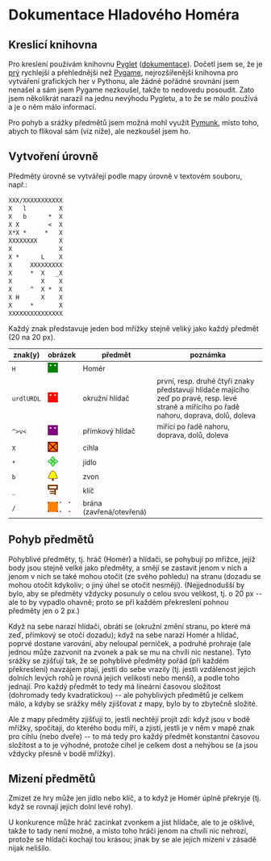 Dokumentace Hladového Homéra
============================


Kreslicí knihovna
-----------------

Pro kreslení používám knihovnu [Pyglet](https://pypi.org/project/pyglet/)
([dokumentace](https://pyglet.readthedocs.io/en/latest/)).
Dočetl jsem se, že je [prý](https://steveasleep.com/pyglettutorial.html) rychlejší a přehlednější
než [Pygame](https://pypi.org/project/pygame/), nejrozšířenější knihovna pro vytváření grafických her v Pythonu,
ale žádné pořádné srovnání jsem nenašel
a sám jsem Pygame nezkoušel, takže to nedovedu posoudit.
Zato jsem několikrát narazil na jednu nevýhodu Pygletu,
a to že se málo používá a je o něm málo informací.

Pro pohyb a srážky předmětů jsem možná mohl využít [Pymunk](https://pypi.org/project/pymunk/),
místo toho, abych to flikoval sám (viz níže), ale nezkoušel jsem ho.


Vytvoření úrovně
----------------

Předměty úrovně se vytvářejí podle mapy úrovně v textovém souboru, např.:

```
XXX/XXXXXXXXXXX
X   l         X
X   b      *  X
X X        <  X
X*X *     *   X
XXXXXXXX      X
X             X
X *      L    X
X     XXXXXXXXX
X     *  X   _X
X        X    X
X     ^  X *  X
X H      X    X
X     *       X
XXXXXXXXXXXXXXX
```

Každý znak představuje jeden bod mřížky stejně veliký jako každý předmět (20 na 20 px).

| znak(y) | obrázek | předmět | poznámka |
| --- | --- | --- | --- |
| `H` | ![](hungry_homer/resources_dir/homer_up.png) | Homér | |
| `urdlURDL` | ![](hungry_homer/resources_dir/circular_watcher_up.png) | okružní hlídač | první, resp. druhé čtyři znaky představují hlídače majícího zeď po pravé, resp. levé straně a mířícího po řadě nahoru, doprava, dolů, doleva |
| `^>v<` | ![](hungry_homer/resources_dir/linear_watcher_up.png) | přímkový hlídač | mířící po řadě nahoru, doprava, dolů, doleva |
| `X` | ![](hungry_homer/resources_dir/brick.png) | cihla | |
| `*` | ![](hungry_homer/resources_dir/food.png) | jídlo | |
| `b` | ![](hungry_homer/resources_dir/bell_silent.png) | zvon | |
| `_` | ![](hungry_homer/resources_dir/key.png) | klíč | |
| `/` | ![](hungry_homer/resources_dir/gate_closed.png) ![](hungry_homer/resources_dir/gate_opened.png) | brána (zavřená/otevřená) | |


Pohyb předmětů
--------------

Pohyblivé předměty, tj. hráč (Homér) a hlídači, se pohybují po mřížce,
jejíž body jsou stejně velké jako předměty,
a smějí se zastavit jenom v nich a jenom v nich se také mohou otočit (ze svého pohledu) na stranu
(dozadu se mohou otočit kdykoliv; o jiný úhel se otočit nesmějí).
(Nejjednodušší by bylo, aby se předměty vždycky posunuly o celou svou velikost, tj. o 20 px --
ale to by vypadlo ohavně; proto se při každém překreslení pohnou předměty jen o 2 px.)

Když na sebe narazí hlídači, obrátí se (okružní změní stranu, po které má zeď, přímkový se otočí dozadu);
když na sebe narazí Homér a hlídač, poprvé dostane varování, aby neloupal perníček, a podruhé prohraje
(ale jednou může zazvonit na zvonek a pak se mu na chvíli nic nestane).
Tyto srážky se zjišťují tak, že se pohyblivé předměty pořád (při každém překreslení) navzájem ptají,
jestli do sebe vrazily (tj. jestli vzdálenost jejich dolních levých rohů je rovná jejich velikosti nebo menší),
a podle toho jednají.
Pro každý předmět to tedy má lineární časovou složitost (dohromady tedy kvadratickou) --
ale pohyblivých předmětů je celkem málo, a kdyby se srážky měly zjišťovat z mapy, bylo by to zbytečně složité.

Ale z mapy předměty zjišťují to, jestli nechtějí projít zdí:
když jsou v bodě mřížky, spočítají, do kterého bodu míří,
a zjistí, jestli je v něm v mapě znak pro cihlu (nebo dveře)
-- to má tedy pro každý předmět konstantní časovou složitost a to je výhodné,
protože cihel je celkem dost a nehýbou se (a jsou vždycky přesně v bodě mřížky).


Mizení předmětů
---------------

Zmizet ze hry může jen jídlo nebo klíč, a to když je Homér úplně překryje
(tj. když se rovnají jejich dolní levé rohy).

U konkurence může hráč zacinkat zvonkem a jíst hlídače, ale to je ošklivé,
takže to tady není možné, a místo toho hráči jenom na chvíli nic nehrozí,
protože se hlídači kochají tou krásou;
jinak by se ale jejich mizení v zásadě nijak nelišilo.

